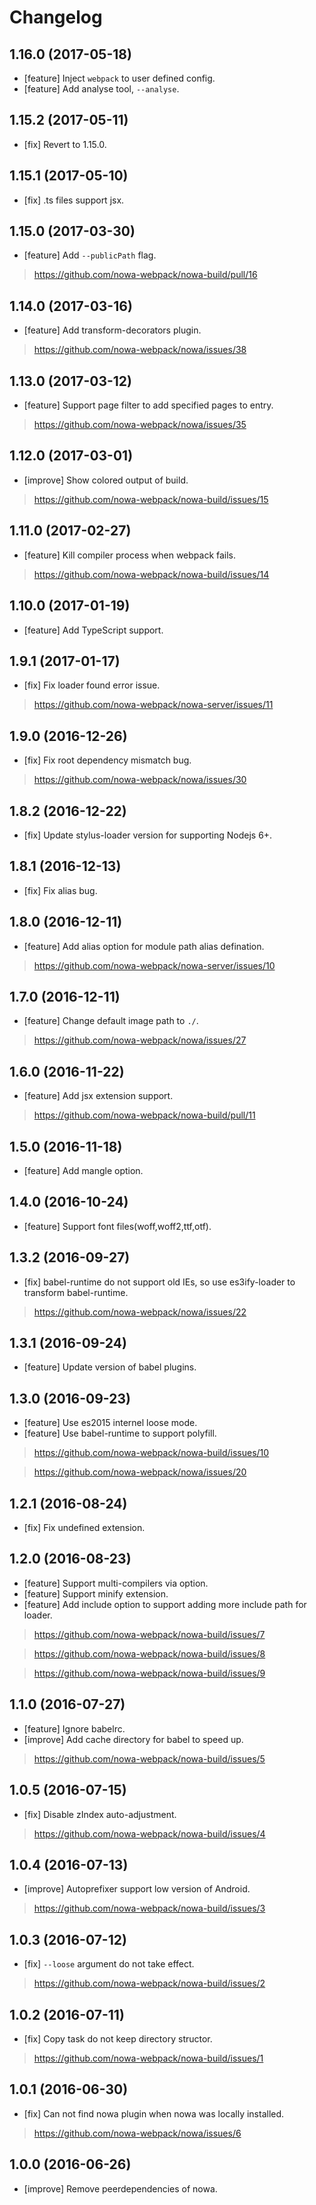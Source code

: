 # Changelog

## 1.16.0 (2017-05-18)

* [feature] Inject `webpack` to user defined config.
* [feature] Add analyse tool, `--analyse`.

## 1.15.2 (2017-05-11)

* [fix] Revert to 1.15.0.

## 1.15.1 (2017-05-10)

* [fix] .ts files support jsx.

## 1.15.0 (2017-03-30)

* [feature] Add `--publicPath` flag.

> https://github.com/nowa-webpack/nowa-build/pull/16

## 1.14.0 (2017-03-16)

* [feature] Add transform-decorators plugin.

> https://github.com/nowa-webpack/nowa/issues/38

## 1.13.0 (2017-03-12)

* [feature] Support page filter to add specified pages to entry.

> https://github.com/nowa-webpack/nowa/issues/35

## 1.12.0 (2017-03-01)

* [improve] Show colored output of build.

> https://github.com/nowa-webpack/nowa-build/issues/15 

## 1.11.0 (2017-02-27)

* [feature] Kill compiler process when webpack fails.

> https://github.com/nowa-webpack/nowa-build/issues/14

## 1.10.0 (2017-01-19)

* [feature] Add TypeScript support.

## 1.9.1 (2017-01-17)

* [fix] Fix loader found error issue.

> https://github.com/nowa-webpack/nowa-server/issues/11

## 1.9.0 (2016-12-26)

* [fix] Fix root dependency mismatch bug.

> https://github.com/nowa-webpack/nowa/issues/30

## 1.8.2 (2016-12-22)

* [fix] Update stylus-loader version for supporting Nodejs 6+.

## 1.8.1 (2016-12-13)

* [fix] Fix alias bug.

## 1.8.0 (2016-12-11)

* [feature] Add alias option for module path alias defination.

> https://github.com/nowa-webpack/nowa-server/issues/10

## 1.7.0 (2016-12-11)

* [feature] Change default image path to `./`.

> https://github.com/nowa-webpack/nowa/issues/27

## 1.6.0 (2016-11-22)

* [feature] Add jsx extension support.

> https://github.com/nowa-webpack/nowa-build/pull/11

## 1.5.0 (2016-11-18)

* [feature] Add mangle option.

## 1.4.0 (2016-10-24)

* [feature] Support font files(woff,woff2,ttf,otf).

## 1.3.2 (2016-09-27)

* [fix] babel-runtime do not support old IEs, so use es3ify-loader to transform babel-runtime.

> https://github.com/nowa-webpack/nowa/issues/22

## 1.3.1 (2016-09-24)

* [feature] Update version of babel plugins.

## 1.3.0 (2016-09-23)

* [feature] Use es2015 internel loose mode.
* [feature] Use babel-runtime to support polyfill.

> https://github.com/nowa-webpack/nowa-build/issues/10

> https://github.com/nowa-webpack/nowa/issues/20

## 1.2.1 (2016-08-24)

* [fix] Fix undefined extension.

## 1.2.0 (2016-08-23)

* [feature] Support multi-compilers via option.
* [feature] Support minify extension.
* [feature] Add include option to support adding more include path for loader.

> https://github.com/nowa-webpack/nowa-build/issues/7

> https://github.com/nowa-webpack/nowa-build/issues/8

> https://github.com/nowa-webpack/nowa-build/issues/9

## 1.1.0 (2016-07-27)

* [feature] Ignore babelrc.
* [improve] Add cache directory for babel to speed up.

> https://github.com/nowa-webpack/nowa-build/issues/5

## 1.0.5 (2016-07-15)

* [fix] Disable zIndex auto-adjustment.

> https://github.com/nowa-webpack/nowa-build/issues/4

## 1.0.4 (2016-07-13)

* [improve] Autoprefixer support low version of Android.

> https://github.com/nowa-webpack/nowa-build/issues/3

## 1.0.3 (2016-07-12)

* [fix] `--loose` argument do not take effect.

> https://github.com/nowa-webpack/nowa-build/issues/2

## 1.0.2 (2016-07-11)

* [fix] Copy task do not keep directory structor.

> https://github.com/nowa-webpack/nowa-build/issues/1

## 1.0.1 (2016-06-30)

* [fix] Can not find nowa plugin when nowa was locally installed.

> https://github.com/nowa-webpack/nowa/issues/6

## 1.0.0 (2016-06-26)

* [improve] Remove peerdependencies of nowa.


